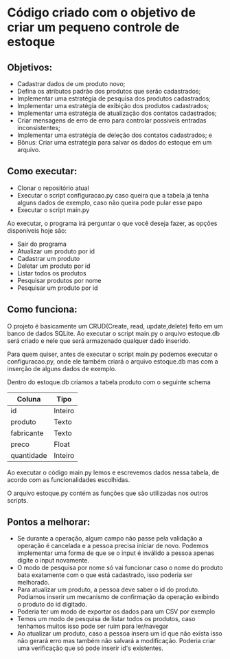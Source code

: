 # Código criado com o objetivo de criar um pequeno controle de estoque

## Objetivos:

- Cadastrar dados de um produto novo;
- Defina os atributos padrão dos produtos que serão cadastrados;
- Implementar uma estratégia de pesquisa dos produtos cadastrados;
- Implementar uma estratégia de exibição dos produtos cadastrados;
- Implementar uma estratégia de atualização dos contatos cadastrados;
- Criar mensagens de erro de erro para controlar possíveis entradas inconsistentes;
- Implementar uma estratégia de deleção dos contatos cadastrados; e
- Bônus: Criar uma estratégia para salvar os dados do estoque em um arquivo.

## Como executar:

- Clonar o repositório atual
- Executar o script configuracao.py caso queira que a tabela já tenha alguns dados de exemplo, caso não queira pode pular esse papo
- Executar o script main.py

Ao executar, o programa irá perguntar o que você deseja fazer, as opções disponíveis hoje são:

- Sair do programa
- Atualizar um produto por id
- Cadastrar um produto
- Deletar um produto por id
- Listar todos os produtos
- Pesquisar produtos por nome
- Pesquisar um produto por id

## Como funciona:

O projeto é basicamente um CRUD(Create, read, update,delete) feito em um banco de dados SQLite. Ao executar o script main.py o arquivo estoque.db será criado e nele que será armazenado qualquer dado inserido.

Para quem quiser, antes de executar o script main.py podemos executar o configuracao.py, onde ele também criará o arquivo estoque.db mas com a inserção de alguns dados de exemplo.

Dentro do estoque.db criamos a tabela produto com o seguinte schema

Coluna      | Tipo
------------|---------
id          | Inteiro
produto     | Texto
fabricante  | Texto
preco       | Float
quantidade  | Inteiro

Ao executar o código main.py lemos e escrevemos dados nessa tabela, de acordo com as funcionalidades escolhidas.

O arquivo estoque.py contém as funções que são utilizadas nos outros scripts.

## Pontos a melhorar:

- Se durante a operação, algum campo não passe pela validação a operação é cancelada e a pessoa precisa iniciar de novo. Podemos implementar uma forma de que se o input é inválido a pessoa apenas digite o input novamente.
- O modo de pesquisa por nome só vai funcionar caso o nome do produto bata exatamente com o que está cadastrado, isso poderia ser melhorado.
- Para atualizar um produto, a pessoa deve saber o id do produto. Podiamos inserir um mecanismo de confirmação da operação exibindo o produto do id digitado.
- Poderia ter um modo de exportar os dados para um CSV por exemplo
- Temos um modo de pesquisa de listar todos os produtos, caso tenhamos muitos isso pode ser ruim para ler/navegar
- Ao atualizar um produto, caso a pessoa insera um id que não exista isso não gerará erro mas também não salvará a modificação. Poderia criar uma verificação que só pode inserir id's existentes.

